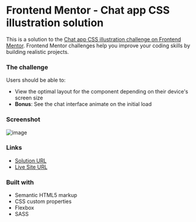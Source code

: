 # Frontend Mentor - Chat app CSS illustration solution

This is a solution to the [Chat app CSS illustration challenge on Frontend Mentor](https://www.frontendmentor.io/challenges/chat-app-css-illustration-O5auMkFqY). Frontend Mentor challenges help you improve your coding skills by building realistic projects. 

### The challenge

Users should be able to:

- View the optimal layout for the component depending on their device's screen size
- **Bonus**: See the chat interface animate on the initial load

### Screenshot

![image](https://user-images.githubusercontent.com/32261562/119657870-1559dc00-be4a-11eb-931d-d78a2ee18a29.png)


### Links

- [Solution URL](https://github.com/pratik-pdw/chat-app-illustration-fmentor)
- [Live Site URL](https://chat-app-illustration-pratikpdw.netlify.app/)


### Built with

- Semantic HTML5 markup
- CSS custom properties
- Flexbox
- SASS

